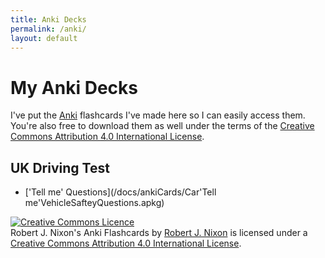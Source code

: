 ```yaml
---
title: Anki Decks
permalink: /anki/
layout: default
---
```


# My Anki Decks

I've put the [Anki](https://apps.ankiweb.net) flashcards I've made here so I can easily access them. You're also free to download them as well under the terms of the [Creative Commons Attribution 4.0 International License](http://creativecommons.org/licenses/by/4.0/).

## UK Driving Test

- ['Tell me' Questions](/docs/ankiCards/Car'Tell me'VehicleSafteyQuestions.apkg)

<a rel="license" href="http://creativecommons.org/licenses/by/4.0/"><img alt="Creative Commons Licence" style="border-width:0" src="https://i.creativecommons.org/l/by/4.0/88x31.png" /></a><br /><span xmlns:dct="http://purl.org/dc/terms/" property="dct:title">Robert J. Nixon's Anki Flashcards</span> by <a href="index.html" property="cc:attributionName" rel="cc:attributionURL">Robert J. Nixon</a> is licensed under a <a rel="license" href="http://creativecommons.org/licenses/by/4.0/">Creative Commons Attribution 4.0 International License</a>.
